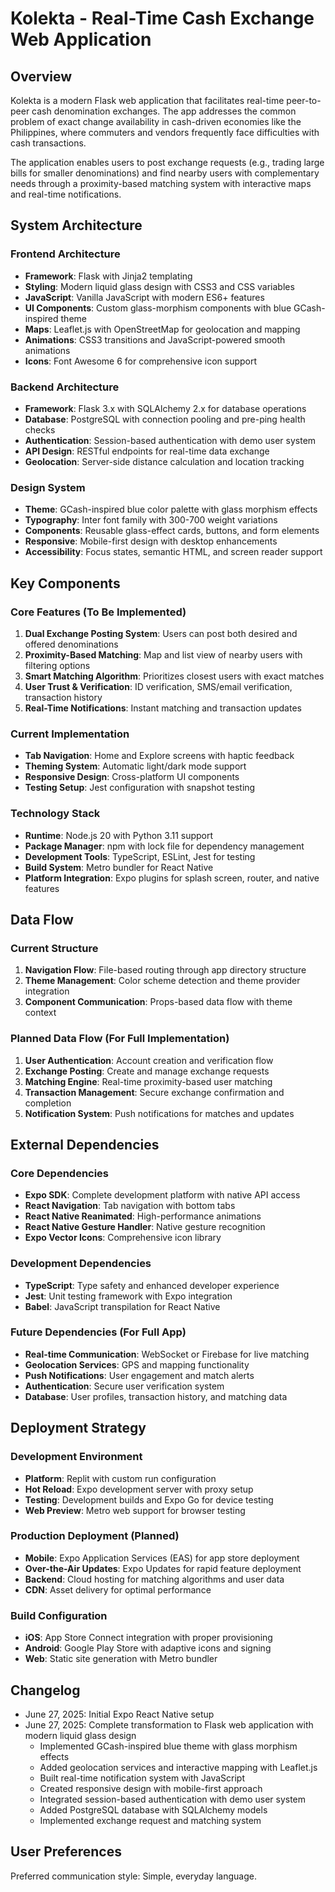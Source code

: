 # Kolekta - Real-Time Cash Exchange Web Application

## Overview

Kolekta is a modern Flask web application that facilitates real-time peer-to-peer cash denomination exchanges. The app addresses the common problem of exact change availability in cash-driven economies like the Philippines, where commuters and vendors frequently face difficulties with cash transactions.

The application enables users to post exchange requests (e.g., trading large bills for smaller denominations) and find nearby users with complementary needs through a proximity-based matching system with interactive maps and real-time notifications.

## System Architecture

### Frontend Architecture
- **Framework**: Flask with Jinja2 templating
- **Styling**: Modern liquid glass design with CSS3 and CSS variables
- **JavaScript**: Vanilla JavaScript with modern ES6+ features
- **UI Components**: Custom glass-morphism components with blue GCash-inspired theme
- **Maps**: Leaflet.js with OpenStreetMap for geolocation and mapping
- **Animations**: CSS3 transitions and JavaScript-powered smooth animations
- **Icons**: Font Awesome 6 for comprehensive icon support

### Backend Architecture
- **Framework**: Flask 3.x with SQLAlchemy 2.x for database operations
- **Database**: PostgreSQL with connection pooling and pre-ping health checks
- **Authentication**: Session-based authentication with demo user system
- **API Design**: RESTful endpoints for real-time data exchange
- **Geolocation**: Server-side distance calculation and location tracking

### Design System
- **Theme**: GCash-inspired blue color palette with glass morphism effects
- **Typography**: Inter font family with 300-700 weight variations
- **Components**: Reusable glass-effect cards, buttons, and form elements
- **Responsive**: Mobile-first design with desktop enhancements
- **Accessibility**: Focus states, semantic HTML, and screen reader support

## Key Components

### Core Features (To Be Implemented)
1. **Dual Exchange Posting System**: Users can post both desired and offered denominations
2. **Proximity-Based Matching**: Map and list view of nearby users with filtering options
3. **Smart Matching Algorithm**: Prioritizes closest users with exact matches
4. **User Trust & Verification**: ID verification, SMS/email verification, transaction history
5. **Real-Time Notifications**: Instant matching and transaction updates

### Current Implementation
- **Tab Navigation**: Home and Explore screens with haptic feedback
- **Theming System**: Automatic light/dark mode support
- **Responsive Design**: Cross-platform UI components
- **Testing Setup**: Jest configuration with snapshot testing

### Technology Stack
- **Runtime**: Node.js 20 with Python 3.11 support
- **Package Manager**: npm with lock file for dependency management
- **Development Tools**: TypeScript, ESLint, Jest for testing
- **Build System**: Metro bundler for React Native
- **Platform Integration**: Expo plugins for splash screen, router, and native features

## Data Flow

### Current Structure
1. **Navigation Flow**: File-based routing through app directory structure
2. **Theme Management**: Color scheme detection and theme provider integration
3. **Component Communication**: Props-based data flow with theme context

### Planned Data Flow (For Full Implementation)
1. **User Authentication**: Account creation and verification flow
2. **Exchange Posting**: Create and manage exchange requests
3. **Matching Engine**: Real-time proximity-based user matching
4. **Transaction Management**: Secure exchange confirmation and completion
5. **Notification System**: Push notifications for matches and updates

## External Dependencies

### Core Dependencies
- **Expo SDK**: Complete development platform with native API access
- **React Navigation**: Tab navigation with bottom tabs
- **React Native Reanimated**: High-performance animations
- **React Native Gesture Handler**: Native gesture recognition
- **Expo Vector Icons**: Comprehensive icon library

### Development Dependencies
- **TypeScript**: Type safety and enhanced developer experience
- **Jest**: Unit testing framework with Expo integration
- **Babel**: JavaScript transpilation for React Native

### Future Dependencies (For Full App)
- **Real-time Communication**: WebSocket or Firebase for live matching
- **Geolocation Services**: GPS and mapping functionality
- **Push Notifications**: User engagement and match alerts
- **Authentication**: Secure user verification system
- **Database**: User profiles, transaction history, and matching data

## Deployment Strategy

### Development Environment
- **Platform**: Replit with custom run configuration
- **Hot Reload**: Expo development server with proxy setup
- **Testing**: Development builds and Expo Go for device testing
- **Web Preview**: Metro web support for browser testing

### Production Deployment (Planned)
- **Mobile**: Expo Application Services (EAS) for app store deployment
- **Over-the-Air Updates**: Expo Updates for rapid feature deployment
- **Backend**: Cloud hosting for matching algorithms and user data
- **CDN**: Asset delivery for optimal performance

### Build Configuration
- **iOS**: App Store Connect integration with proper provisioning
- **Android**: Google Play Store with adaptive icons and signing
- **Web**: Static site generation with Metro bundler

## Changelog

- June 27, 2025: Initial Expo React Native setup
- June 27, 2025: Complete transformation to Flask web application with modern liquid glass design
  - Implemented GCash-inspired blue theme with glass morphism effects
  - Added geolocation services and interactive mapping with Leaflet.js
  - Built real-time notification system with JavaScript
  - Created responsive design with mobile-first approach
  - Integrated session-based authentication with demo user system
  - Added PostgreSQL database with SQLAlchemy models
  - Implemented exchange request and matching system

## User Preferences

Preferred communication style: Simple, everyday language.